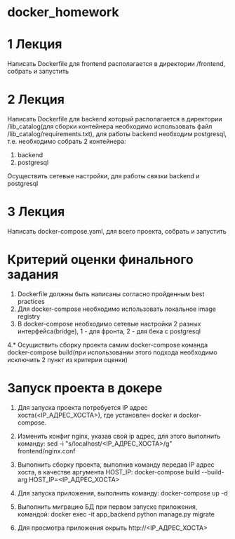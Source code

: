 # docker_homework
# 1 Лекция
Написать Dockerfile для frontend располагается в директории /frontend, собрать и запустить
# 2 Лекция
Написать Dockerfile для backend который располагается в директории /lib_catalog(для сборки контейнера необходимо использовать файл /lib_catalog/requirements.txt), для работы backend необходим postgresql, т.е. необходимо собрать 2 контейнера:
1. backend
2. postgresql

Осуществить сетевые настройки, для работы связки backend и postgresql
# 3 Лекция
Написать docker-compose.yaml, для всего проекта, собрать и запустить

# Критерий оценки финального задания
1. Dockerfile должны быть написаны согласно пройденным best practices
2. Для docker-compose необходимо использовать локальное image registry
3. В docker-compose необходимо сетевые настройки 2 разных интерфейса(bridge), 1 - для фронта, 2 - для бека с postgresql

4.* Осущиствить сборку проекта самим docker-compose команда docker-compose build(при использовании этого подхода необходимо исключить 2 пункт из критерии оценки)

# Запуск проекта в докере
1. Для запуска проекта потребуется IP адрес хоста(<IP_АДРЕС_ХОСТА>), где установлен docker и docker-compose.

2. Изменить конфиг nginx, указав свой ip адрес, для этого выполнить команду:
sed -i "s/localhost/<IP_АДРЕС_ХОСТА>/g" frontend/nginx.conf

3. Выполнить сборку проекта, выполнив команду передав IP адрес хоста, в качестве аргумента HOST_IP:
docker-compose build --build-arg HOST_IP=<IP_АДРЕС_ХОСТА>

4. Для запуска приложения, выполнить команду:
docker-compose up -d

5. Выполнить миграцию БД при первом запуске приложения, командой:
docker exec -it app_backend python manage.py migrate

6. Для просмотра приложения окрыть http://<IP_АДРЕС_ХОСТА> 
